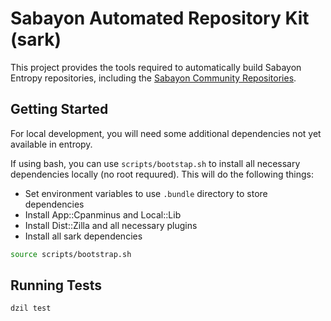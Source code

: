 # Sabayon Automated Repository Kit (sark)

This project provides the tools required to automatically build Sabayon
Entropy repositories, including the
[Sabayon Community Repositories](https://sabayon.github.io/community-website/).

## Getting Started

For local development, you will need some additional dependencies not yet
available in entropy.

If using bash, you can use `scripts/bootstap.sh` to install all necessary
dependencies locally (no root requured). This will do the following things:
- Set environment variables to use `.bundle` directory to store dependencies
- Install App::Cpanminus and Local::Lib
- Install Dist::Zilla and all necessary plugins
- Install all sark dependencies

```bash
source scripts/bootstrap.sh
```

## Running Tests

```bash
dzil test
```

